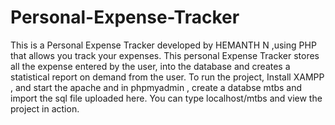 # Personal-Expense-Tracker
This is a Personal Expense Tracker developed by HEMANTH N ,using PHP that allows you track your expenses. This personal Expense Tracker stores all the expense entered by the user, into the database and creates a statistical report on demand from the user. To run the project, Install XAMPP , and start the apache and in phpmyadmin , create a databse mtbs and import the sql file uploaded here. You can type localhost/mtbs and view the project in action.
